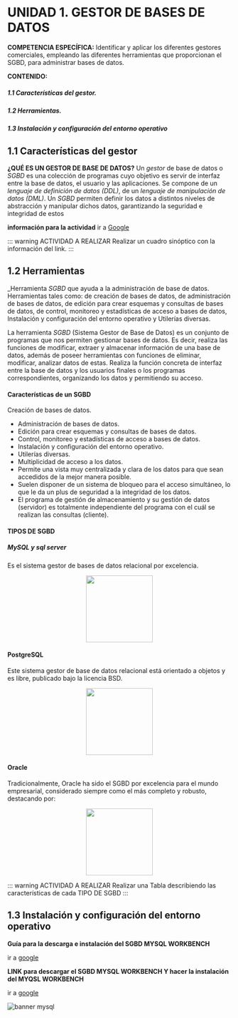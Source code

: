 #  UNIDAD 1. GESTOR DE BASES DE DATOS

  **COMPETENCIA ESPECÍFICA:** 
  Identificar y aplicar los diferentes gestores comerciales, empleando las diferentes herramientas que proporcionan el SGBD, para administrar bases de datos.

  **CONTENIDO:**
 ##### 1.1 Características del gestor.
 ##### 1.2 Herramientas.
 ##### 1.3 Instalación y configuración del entorno operativo

##  1.1 Características del  gestor

**¿QUÉ ES UN GESTOR DE BASE DE DATOS?**
Un _gestor_ de base de datos o _SGBD_ es una colección de programas cuyo objetivo es servir de interfaz entre la base de datos, el usuario y las aplicaciones. Se compone de un  _lenguaje de definición de datos (DDL)_, de un _lenguaje de manipulación de datos (DML)_.
Un _SGBD_ permiten definir los datos a distintos niveles de abstracción y manipular dichos datos, garantizando la seguridad e integridad de estos
 
 **información para la actividad**
 ir a [Google](https://intelequia.com/blog/post/gestor-de-base-de-datos-qu%C3%A9-es-funcionalidades-y-ejemplos)

 ::: warning  ACTIVIDAD A REALIZAR 
 Realizar un cuadro sinóptico con la información del link. 
 :::
  
## 1.2 Herramientas 

_Herramienta _SGBD_ que ayuda a la administración de base de datos. Herramientas tales como: de creación de bases de datos, de administración de bases de datos, de edición para crear esquemas y consultas de bases de datos, de control, monitoreo y estadísticas de acceso a bases de datos, Instalación y configuración del entorno operativo y Utilerías diversas.

La herramienta _SGBD_ (Sistema Gestor de Base de Datos) es un conjunto de programas que nos permiten gestionar bases de datos. Es decir, realiza las funciones de modificar, extraer y almacenar información de una base de datos, además de poseer herramientas con funciones de eliminar, modificar, analizar datos de estas. Realiza la función concreta de interfaz entre la base de datos y los usuarios finales o los programas correspondientes, organizando los datos y permitiendo su acceso.

#### Características de un SGBD ####

Creación de bases de datos.
- Administración de bases de datos.
- Edición para crear esquemas y consultas de bases de datos.
- Control, monitoreo y estadísticas de acceso a bases de datos.
- Instalación y configuración del entorno operativo.
- Utilerías diversas.
- Multiplicidad de acceso a los datos.
- Permite una vista muy centralizada y clara de los datos para que sean accedidos de la mejor manera posible.
- Suelen disponer de un sistema de bloqueo para el acceso simultáneo, lo que le da un plus de seguridad a la integridad de los datos.
- El programa de gestión de almacenamiento y su gestión de datos (servidor) es totalmente independiente del programa con el cuál se realizan las consultas (cliente).

#### TIPOS DE SGBD ####

##### MySQL  y  sql server #####
Es el sistema gestor de bases de datos relacional por excelencia.

<center>
<img  src='https://www.simplilearn.com/ice9/free_resources_article_thumb/difference_between_sql_and_mysql.jpg' width='150px'/>
</center>

#### PostgreSQL ####
Este sistema gestor de base de datos relacional está orientado a objetos y es libre, publicado bajo la licencia BSD.

<center>
<img  src='https://w7.pngwing.com/pngs/173/36/png-transparent-postgresql-logo-computer-software-database-open-source-s-text-head-snout.png' width='150px'/>
</center>

#### Oracle ####
Tradicionalmente, Oracle ha sido el SGBD por excelencia para el mundo empresarial, considerado siempre como el más completo y robusto, destacando por:

<center>
<img  src='https://e7.pngegg.com/pngimages/212/1006/png-clipart-logo-brand-product-design-trademark-oracle-database-powerpoint-text-trademark.png' width='150px'/>
</center>

::: warning  ACTIVIDAD A REALIZAR 
 Realizar una  Tabla  describiendo  las características de cada  TIPO DE SGBD 
 :::

 ## 1.3 Instalación y configuración del entorno operativo




  
**Guía para  la descarga e instalación del SGBD MYSQL WORKBENCH** 

 ir a [google](https://codigosql.top/mysql/instalar-mysql-server-y-mysql-workbench-en-windows-10/)

**LINK  para descargar  el  SGBD MYSQL WORKBENCH Y hacer la instalación del MYQSL WORKBENCH**

 ir a [google](https://dev.mysql.com/downloads/workbench/)

![banner mysql](/images/MySQLInstallerBannerV5.png)
